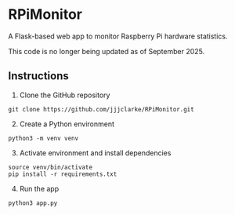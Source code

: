 # RPiMonitor

A Flask-based web app to monitor Raspberry Pi hardware statistics.

This code is no longer being updated as of September 2025.

## Instructions

1. Clone the GitHub repository
```
git clone https://github.com/jjjclarke/RPiMonitor.git
```
2. Create a Python environment
```
python3 -m venv venv
```
3. Activate environment and install dependencies
```
source venv/bin/activate
pip install -r requirements.txt
```
4. Run the app
```
python3 app.py
```
